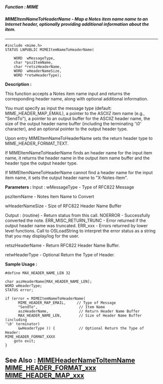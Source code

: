 ##### Function : MIME
##### MIMEItemNameToHeaderName - Map a Notes item name name to an Internet header, optionally providing additional information about the item.  
---
```
#include <mime.h>
STATUS LNPUBLIC MIMEItemNameToHeaderName(

	WORD  wMessageType,
	char *pszItemName,
	char *retszHeaderName,
	WORD  wHeaderNameSize,
	WORD *retwHeaderType);
```
**Description :**

This function accepts a Notes item name input and returns the corresponding 
header name, along with optional additional information.

You must specify as input the message type (default: MIME_HEADER_MAP_EMAIL), a 
pointer to the ASCIIZ item name (e.g., "SendTo"), a pointer to an output buffer 
for the ASCIIZ header name, the size of the output header name buffer 
(including the terminating '\0' character), and an optional pointer to the 
output header type.

Upon entry MIMEItemNameToHeaderName sets the return header type to 
MIME_HEADER_FORMAT_TEXT.

If MIMEItemNameToHeaderName finds an header name for the input item name, it 
returns the header name in the output item name buffer and the header type the 
output header type.

If MIMEItemNameToHeaderName cannot find a header name for the input item name, 
it sets the output header name to "X-Notes-Item".


**Parameters :**
Input :
wMessageType  -  Type of RFC822 Message

pszItemName  -  Notes Item Name to Convert

wHeaderNameSize  -  Size of RFC822 Header Name Buffer

Output :
(routine)  -  Return status from this call.
	NOERROR - Successfully converted the note.
	ERR_MISC_RETURN_TRUNC - Error returned if the output header name was truncated.
	ERR_xxx - Errors returned by lower level functions.  Call to OSLoadString to interpret the error status as a string that you may display/log for the user.


retszHeaderName  -  Return RFC822 Header Name Buffer.

retwHeaderType  -  Optional Return the Type of Header.


**Sample Usage :**
```
#define MAX_HEADER_NAME_LEN 32

char aszHeaderName[MAX_HEADER_NAME_LEN];
WORD wHeaderType;
STATUS error;

if (error = MIMEItemNameToHeaderName(
	  MIME_HEADER_MAP_EMAIL,     // Type of Message
	  "SendTo",                   // Item Name
	  aszHeaderName,              // Return Header Name Buffer
	  MAX_HEADER_NAME_LEN,        // Size of Header Name Buffer (including 
'\0' terminator)
	  &wHeaderType )) {           // Optional Return the Type of Header: 
MIME_HEADER_FORMAT_XXXX
	goto exit;
}

```
**See Also :**
[MIMEHeaderNameToItemName](/domino-c-api-docs/reference/Func/MIMEHeaderNameToItemName)
[MIME_HEADER_FORMAT_xxx](/domino-c-api-docs/reference/Symb/MIME_HEADER_FORMAT_xxx)
[MIME_HEADER_MAP_xxx](/domino-c-api-docs/reference/Symb/MIME_HEADER_MAP_xxx)
---
